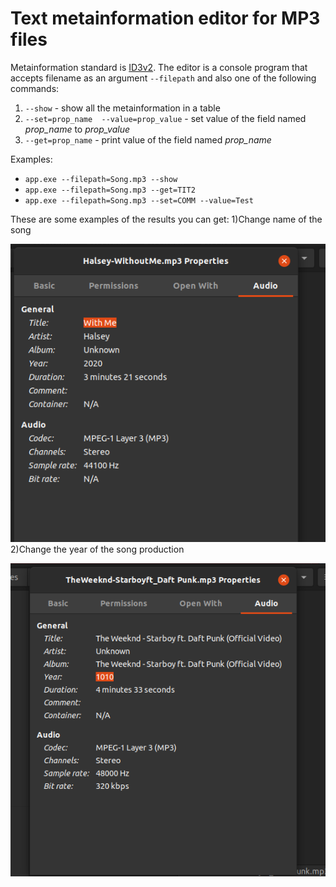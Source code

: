 # Text metainformation editor for MP3 files
Metainformation standard is [ID3v2](https://id3.org/id3v2.3.0).
The editor is a console program that accepts filename as an argument `--filepath` and also one of the following commands:
1) `--show` - show all the metainformation in a table
2) `--set=prop_name  --value=prop_value` - set value of the field named *prop_name* to *prop_value*
3) `--get=prop_name` - print value of the field named *prop_name* 


Examples: 
* `app.exe --filepath=Song.mp3 --show`
* `app.exe --filepath=Song.mp3 --get=TIT2`
* `app.exe --filepath=Song.mp3 --set=COMM --value=Test`


These are some examples of the results you can get:
1)Change name of the song


![Change name of the song](docs/images/change-name.png)
2)Change the year of the song production


![Change the year of the song production](docs/images/change-year.png)

